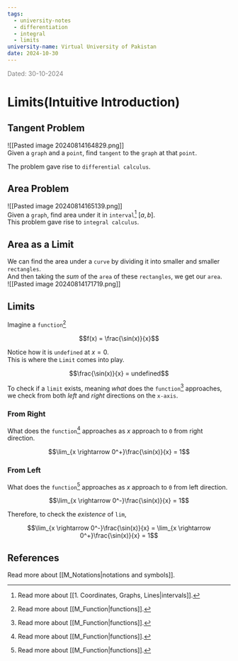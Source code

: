 ```yaml
---
tags:
  - university-notes
  - differentiation
  - integral
  - limits
university-name: Virtual University of Pakistan
date: 2024-10-30
---
```


<span style="color: gray;">Dated: 30-10-2024</span>

# Limits(Intuitive Introduction)

## Tangent Problem

![[Pasted image 20240814164829.png]]  
Given a `graph` and a `point`, find `tangent` to the `graph` at that `point`.

The problem gave rise to `differential calculus`.

## Area Problem

![[Pasted image 20240814165139.png]]  
Given a `graph`, find area under it in `interval`[^1] $[a, b]$.  
This problem gave rise to `integral calculus`.

## Area as a Limit

We can find the area under a `curve` by dividing it into smaller and smaller `rectangles`.  
And then taking the _sum_ of the `area` of these `rectangles`, we get our `area`.  
![[Pasted image 20240814171719.png]]  

## Limits

Imagine a `function`[^2]

$$f(x) = \frac{\sin(x)}{x}$$

Notice how it is `undefined` at $x = 0$.  
This is where the `Limit` comes into play.  

$$\frac{\sin(x)}{x} = undefined$$

To check if a `limit` exists, meaning _what_ does the `function`[^2] approaches, we check from both _left_ and _right_ directions on the `x-axis`.

### From Right

What does the `function`[^2] approaches as $x$ approach to `0` from right direction.  

$$\lim_{x \rightarrow 0^+}\frac{\sin(x)}{x} = 1$$

### From Left

What does the `function`[^2] approaches as $x$ approach to `0` from left direction.  

$$\lim_{x \rightarrow 0^-}\frac{\sin(x)}{x} = 1$$

Therefore, to check the _existence_ of `lim`, 

$$\lim_{x \rightarrow 0^-}\frac{\sin(x)}{x} = \lim_{x \rightarrow 0^+}\frac{\sin(x)}{x} = 1$$

## References

Read more about [[M_Notations|notations and symbols]].

[^1]: Read more about [[1. Coordinates, Graphs, Lines|intervals]].
[^2]: Read more about [[M_Function|functions]].  